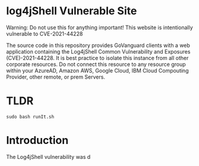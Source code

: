 # log4jShell Vulnerable Site

Warning: Do not use this for anything important! This website is intentionally vulnerable to CVE-2021-44228

The source code in this repository provides GoVanguard clients with a web application containing the Log4jShell Common Vulnerability and Exposures (CVE)-2021-44228. It is best practice to isolate this instance from all other corporate resources. Do not connect this resource to any resource group within your AzureAD, Amazon AWS, Google Cloud, IBM Cloud Compouting Provider, other remote, or prem Servers.

# TLDR

```shell
sudo bash runIt.sh
```

# Introduction
The Log4jShell vulnerability was d
